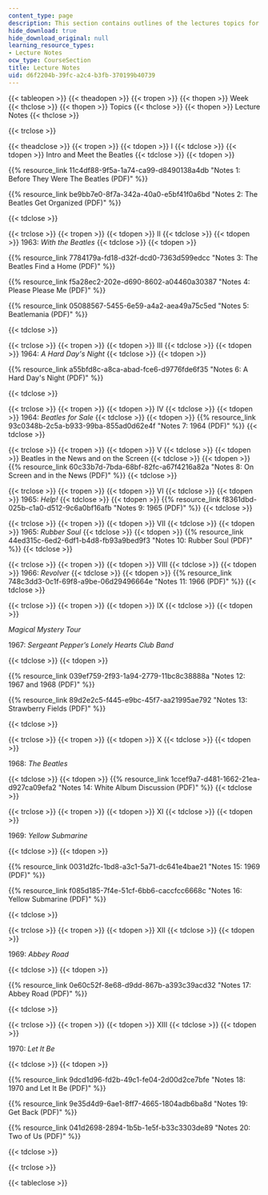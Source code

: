 ```yaml
---
content_type: page
description: This section contains outlines of the lectures topics for the course.
hide_download: true
hide_download_original: null
learning_resource_types:
- Lecture Notes
ocw_type: CourseSection
title: Lecture Notes
uid: d6f2204b-39fc-a2c4-b3fb-370199b40739
---
```


{{< tableopen >}}
{{< theadopen >}}
{{< tropen >}}
{{< thopen >}}
Week
{{< thclose >}}
{{< thopen >}}
Topics
{{< thclose >}}
{{< thopen >}}
Lecture Notes
{{< thclose >}}

{{< trclose >}}

{{< theadclose >}}
{{< tropen >}}
{{< tdopen >}}
I
{{< tdclose >}}
{{< tdopen >}}
Intro and Meet the Beatles
{{< tdclose >}}
{{< tdopen >}}


{{% resource_link 11c4df88-9f5a-1a74-ca99-d8490138a4db "Notes 1: Before They Were The Beatles (PDF)" %}}

{{% resource_link be9bb7e0-8f7a-342a-40a0-e5bf41f0a6bd "Notes 2: The Beatles Get Organized (PDF)" %}}


{{< tdclose >}}

{{< trclose >}}
{{< tropen >}}
{{< tdopen >}}
II
{{< tdclose >}}
{{< tdopen >}}
1963: _With the Beatles_
{{< tdclose >}}
{{< tdopen >}}


{{% resource_link 7784179a-fd18-d32f-dcd0-7363d599edcc "Notes 3: The Beatles Find a Home (PDF)" %}}

{{% resource_link f5a28ec2-202e-d690-8602-a04460a30387 "Notes 4: Please Please Me (PDF)" %}}

{{% resource_link 05088567-5455-6e59-a4a2-aea49a75c5ed "Notes 5: Beatlemania (PDF)" %}}


{{< tdclose >}}

{{< trclose >}}
{{< tropen >}}
{{< tdopen >}}
III
{{< tdclose >}}
{{< tdopen >}}
1964: _A Hard Day's Night_
{{< tdclose >}}
{{< tdopen >}}


{{% resource_link a55bfd8c-a8ca-abad-fce6-d9776fde6f35 "Notes 6: A Hard Day's Night (PDF)" %}}


{{< tdclose >}}

{{< trclose >}}
{{< tropen >}}
{{< tdopen >}}
IV
{{< tdclose >}}
{{< tdopen >}}
1964: _Beatles for Sale_
{{< tdclose >}}
{{< tdopen >}}
{{% resource_link 93c0348b-2c5a-b933-99ba-855ad0d62e4f "Notes 7: 1964 (PDF)" %}}
{{< tdclose >}}

{{< trclose >}}
{{< tropen >}}
{{< tdopen >}}
V
{{< tdclose >}}
{{< tdopen >}}
Beatles in the News and on the Screen
{{< tdclose >}}
{{< tdopen >}}
{{% resource_link 60c33b7d-7bda-68bf-82fc-a67f4216a82a "Notes 8: On Screen and in the News (PDF)" %}}
{{< tdclose >}}

{{< trclose >}}
{{< tropen >}}
{{< tdopen >}}
VI
{{< tdclose >}}
{{< tdopen >}}
1965: _Help!_
{{< tdclose >}}
{{< tdopen >}}
{{% resource_link f8361dbd-025b-c1a0-d512-9c6a0bf16afb "Notes 9: 1965 (PDF)" %}}
{{< tdclose >}}

{{< trclose >}}
{{< tropen >}}
{{< tdopen >}}
VII
{{< tdclose >}}
{{< tdopen >}}
1965: _Rubber Soul_
{{< tdclose >}}
{{< tdopen >}}
{{% resource_link 44ed315c-6ed2-6df1-b4d8-fb93a9bed9f3 "Notes 10: Rubber Soul (PDF)" %}}
{{< tdclose >}}

{{< trclose >}}
{{< tropen >}}
{{< tdopen >}}
VIII
{{< tdclose >}}
{{< tdopen >}}
1966: _Revolver_
{{< tdclose >}}
{{< tdopen >}}
{{% resource_link 748c3dd3-0c1f-69f8-a9be-06d29496664e "Notes 11: 1966 (PDF)" %}}
{{< tdclose >}}

{{< trclose >}}
{{< tropen >}}
{{< tdopen >}}
IX
{{< tdclose >}}
{{< tdopen >}}


_Magical Mystery Tour_

1967: _Sergeant Pepper’s Lonely Hearts Club Band_


{{< tdclose >}}
{{< tdopen >}}


{{% resource_link 039ef759-2f93-1a94-2779-11bc8c38888a "Notes 12: 1967 and 1968 (PDF)" %}}

{{% resource_link 89d2e2c5-f445-e9bc-45f7-aa21995ae792 "Notes 13: Strawberry Fields (PDF)" %}}


{{< tdclose >}}

{{< trclose >}}
{{< tropen >}}
{{< tdopen >}}
X
{{< tdclose >}}
{{< tdopen >}}


1968: _The Beatles_


{{< tdclose >}}
{{< tdopen >}}
{{% resource_link 1ccef9a7-d481-1662-21ea-d927ca09efa2 "Notes 14: White Album Discussion (PDF)" %}}
{{< tdclose >}}

{{< trclose >}}
{{< tropen >}}
{{< tdopen >}}
XI
{{< tdclose >}}
{{< tdopen >}}


1969: _Yellow Submarine_


{{< tdclose >}}
{{< tdopen >}}


{{% resource_link 0031d2fc-1bd8-a3c1-5a71-dc641e4bae21 "Notes 15: 1969 (PDF)" %}}

{{% resource_link f085d185-7f4e-51cf-6bb6-caccfcc6668c "Notes 16: Yellow Submarine (PDF)" %}}


{{< tdclose >}}

{{< trclose >}}
{{< tropen >}}
{{< tdopen >}}
XII
{{< tdclose >}}
{{< tdopen >}}


1969: _Abbey Road_


{{< tdclose >}}
{{< tdopen >}}


{{% resource_link 0e60c52f-8e68-d9dd-867b-a393c39acd32 "Notes 17: Abbey Road (PDF)" %}}


{{< tdclose >}}

{{< trclose >}}
{{< tropen >}}
{{< tdopen >}}
XIII
{{< tdclose >}}
{{< tdopen >}}


1970: _Let It Be_


{{< tdclose >}}
{{< tdopen >}}


{{% resource_link 9dcd1d96-fd2b-49c1-fe04-2d00d2ce7bfe "Notes 18: 1970 and Let It Be (PDF)" %}}

{{% resource_link 9e35d4d9-6ae1-8ff7-4665-1804adb6ba8d "Notes 19: Get Back (PDF)" %}}

{{% resource_link 041d2698-2894-1b5b-1e5f-b33c3303de89 "Notes 20: Two of Us (PDF)" %}}


{{< tdclose >}}

{{< trclose >}}

{{< tableclose >}}